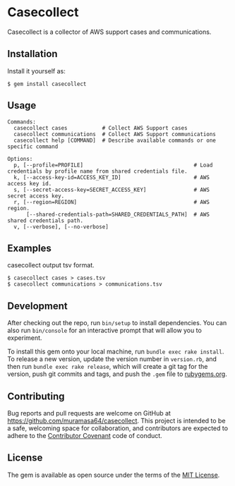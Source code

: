 # Casecollect

Casecollect is a collector of AWS support cases and communications.

## Installation

Install it yourself as:

    $ gem install casecollect

## Usage

```
Commands:
  casecollect cases           # Collect AWS Support cases
  casecollect communications  # Collect AWS Support communications
  casecollect help [COMMAND]  # Describe available commands or one specific command

Options:
  p, [--profile=PROFILE]                                   # Load credentials by profile name from shared credentials file.
  k, [--access-key-id=ACCESS_KEY_ID]                       # AWS access key id.
  s, [--secret-access-key=SECRET_ACCESS_KEY]               # AWS secret access key.
  r, [--region=REGION]                                     # AWS region.
      [--shared-credentials-path=SHARED_CREDENTIALS_PATH]  # AWS shared credentials path.
  v, [--verbose], [--no-verbose]
```

## Examples

casecollect output tsv format.

```
$ casecollect cases > cases.tsv
$ casecollect communications > communications.tsv
```

## Development

After checking out the repo, run `bin/setup` to install dependencies. You can also run `bin/console` for an interactive prompt that will allow you to experiment.

To install this gem onto your local machine, run `bundle exec rake install`. To release a new version, update the version number in `version.rb`, and then run `bundle exec rake release`, which will create a git tag for the version, push git commits and tags, and push the `.gem` file to [rubygems.org](https://rubygems.org).

## Contributing

Bug reports and pull requests are welcome on GitHub at https://github.com/muramasa64/casecollect. This project is intended to be a safe, welcoming space for collaboration, and contributors are expected to adhere to the [Contributor Covenant](http://contributor-covenant.org) code of conduct.


## License

The gem is available as open source under the terms of the [MIT License](http://opensource.org/licenses/MIT).

